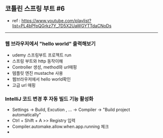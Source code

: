 ## 코틀린 스프링 부트 #6
- ref : https://www.youtube.com/playlist?list=PL4bPfpQGrkz7Y_7D5X2UaWGYTTdaCNoDs
---

### 웹 브라우저에서 "hello world" 출력해보기
- udemy 스프링부트 프로젝트 run
- 스프링 부트와 http 동작이해
- Controller 생성, method와 url매핑
- 템플릿 엔진 mustache 사용
- 웹브라우저에서 hello world확인
- 고급 url 매핑

### IntelliJ 코드 변경 후 자동 빌드 기능 활성화
- Settings -> Build, Excution , ... -> Compiler -> "Build project automatically"
- Ctrl + Shift + A >> Registry 입력
- Compiler.automake.allow.when.app.running 체크
- 